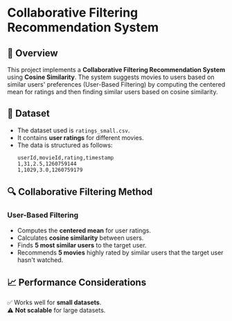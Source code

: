 # Collaborative Filtering Recommendation System

## 📌 Overview
This project implements a **Collaborative Filtering Recommendation System** using **Cosine Similarity**. The system suggests movies to users based on similar users' preferences (User-Based Filtering) by computing the centered mean for ratings and then finding similar users based on cosine similarity.

## 📂 Dataset
- The dataset used is `ratings_small.csv`.
- It contains **user ratings** for different movies.
- The data is structured as follows:
  ```csv
  userId,movieId,rating,timestamp
  1,31,2.5,1260759144
  1,1029,3.0,1260759179
  ```

## 🔍 Collaborative Filtering Method
### **User-Based Filtering**
- Computes the **centered mean** for user ratings.
- Calculates **cosine similarity** between users.
- Finds **5 most similar users** to the target user.
- Recommends **5 movies** highly rated by similar users that the target user hasn't watched.


## 📈 Performance Considerations
✅ Works well for **small datasets**.  
⚠️ **Not scalable** for large datasets. 

